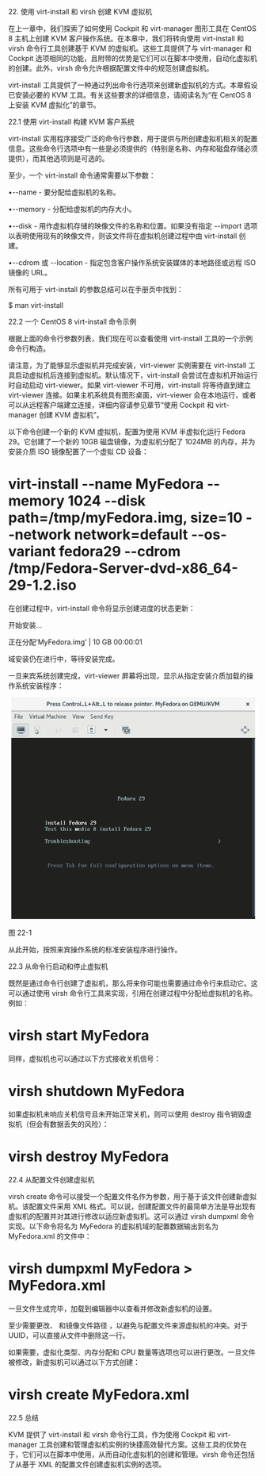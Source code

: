 22\. 使用 virt-install 和 virsh 创建 KVM 虚拟机

在上一章中，我们探索了如何使用 Cockpit 和 virt-manager 图形工具在 CentOS 8 主机上创建 KVM 客户操作系统。在本章中，我们将转向使用 virt-install 和 virsh 命令行工具创建基于 KVM 的虚拟机。这些工具提供了与 virt-manager 和 Cockpit 选项相同的功能，且附带的优势是它们可以在脚本中使用，自动化虚拟机的创建。此外，virsh 命令允许根据配置文件中的规范创建虚拟机。

virt-install 工具提供了一种通过列出命令行选项来创建新虚拟机的方式。本章假设已安装必要的 KVM 工具。有关这些要求的详细信息，请阅读名为“在 CentOS 8 上安装 KVM 虚拟化”的章节。

22.1 使用 virt-install 构建 KVM 客户系统

virt-install 实用程序接受广泛的命令行参数，用于提供与所创建虚拟机相关的配置信息。这些命令行选项中有一些是必须提供的（特别是名称、内存和磁盘存储必须提供），而其他选项则是可选的。

至少，一个 virt-install 命令通常需要以下参数：

•--name - 要分配给虚拟机的名称。

•--memory - 分配给虚拟机的内存大小。

•--disk - 用作虚拟机存储的映像文件的名称和位置。如果没有指定 --import 选项以表明使用现有的映像文件，则该文件将在虚拟机创建过程中由 virt-install 创建。

•--cdrom 或 --location - 指定包含客户操作系统安装媒体的本地路径或远程 ISO 镜像的 URL。

所有可用于 virt-install 的参数总结可以在手册页中找到：

$ man virt-install

22.2 一个 CentOS 8 virt-install 命令示例

根据上面的命令行参数列表，我们现在可以查看使用 virt-install 工具的一个示例命令行构造。

请注意，为了能够显示虚拟机并完成安装，virt-viewer 实例需要在 virt-install 工具启动虚拟机后连接到虚拟机。默认情况下，virt-install 会尝试在虚拟机开始运行时自动启动 virt-viewer。如果 virt-viewer 不可用，virt-install 将等待直到建立 virt-viewer 连接。如果主机系统具有图形桌面，virt-viewer 会在本地运行，或者可以从远程客户端建立连接，详细内容请参见章节“使用 Cockpit 和 virt-manager 创建 KVM 虚拟机”。

以下命令创建一个新的 KVM 虚拟机，配置为使用 KVM 半虚拟化运行 Fedora 29。它创建了一个新的 10GB 磁盘镜像，为虚拟机分配了 1024MB 的内存，并为安装介质 ISO 镜像配置了一个虚拟 CD 设备：

# virt-install --name MyFedora --memory 1024 --disk path=/tmp/myFedora.img, size=10 --network network=default --os-variant fedora29 --cdrom /tmp/Fedora-Server-dvd-x86_64-29-1.2.iso

在创建过程中，virt-install 命令将显示创建进度的状态更新：

开始安装...

正在分配‘MyFedora.img’ | 10 GB 00:00:01

域安装仍在进行中，等待安装完成。

一旦来宾系统创建完成，virt-viewer 屏幕将出现，显示从指定安装介质加载的操作系统安装程序：

![](img/rhel_8_virt-install_viewer.png)

图 22-1

从此开始，按照来宾操作系统的标准安装程序进行操作。

22.3 从命令行启动和停止虚拟机

既然是通过命令行创建了虚拟机，那么将来你可能也需要通过命令行来启动它。这可以通过使用 virsh 命令行工具来实现，引用在创建过程中分配给虚拟机的名称。例如：

# virsh start MyFedora

同样，虚拟机也可以通过以下方式接收关机信号：

# virsh shutdown MyFedora

如果虚拟机未响应关机信号且未开始正常关机，则可以使用 destroy 指令销毁虚拟机（但会有数据丢失的风险）：

# virsh destroy MyFedora

22.4 从配置文件创建虚拟机

virsh create 命令可以接受一个配置文件名作为参数，用于基于该文件创建新虚拟机。该配置文件采用 XML 格式。可以说，创建配置文件的最简单方法是导出现有虚拟机的配置并对其进行修改以适应新虚拟机。这可以通过 virsh dumpxml 命令实现。以下命令将名为 MyFedora 的虚拟机域的配置数据输出到名为 MyFedora.xml 的文件中：

# virsh dumpxml MyFedora > MyFedora.xml

一旦文件生成完毕，加载到编辑器中以查看并修改新虚拟机的设置。

至少需要更改<name>、<uuid> 和镜像文件路径 <source file>，以避免与配置文件来源虚拟机的冲突。对于 UUID，可以直接从文件中删除这一行。

如果需要，虚拟化类型、内存分配和 CPU 数量等选项也可以进行更改。一旦文件被修改，新虚拟机可以通过以下方式创建：

# virsh create MyFedora.xml

22.5 总结

KVM 提供了 virt-install 和 virsh 命令行工具，作为使用 Cockpit 和 virt-manager 工具创建和管理虚拟机实例的快捷高效替代方案。这些工具的优势在于，它们可以在脚本中使用，从而自动化虚拟机的创建和管理。virsh 命令还包括了从基于 XML 的配置文件创建虚拟机实例的选项。
